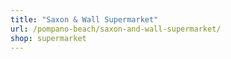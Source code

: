 ```yaml
---
title: "Saxon & Wall Supermarket"
url: /pompano-beach/saxon-and-wall-supermarket/
shop: supermarket
---
```

